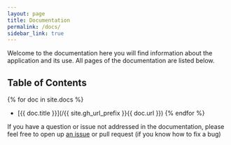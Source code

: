 ```yaml
---
layout: page
title: Documentation
permalink: /docs/
sidebar_link: true
---
```


Welcome to the documentation here you will find information about the application and its use. All pages of the documentation are listed below.

## Table of Contents
{% for doc in site.docs %}
* [{{ doc.title }}](/{{ site.gh_url_prefix }}{{ doc.url }})
{% endfor %}

If you have a question or issue not addressed in the documentation, please feel free to open up [an issue](https://github.com/mrmaxguns/dream-journal/issues/new?body=Type+your+issue+here) or pull request (if you know how to fix a bug)
